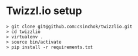 # Twizzl.io setup

    > git clone git@github.com:csinchok/twizzlio.git
    > cd twizzlio
    > virtualenv .
    > source bin/activate
  	> pip install -r requirements.txt
